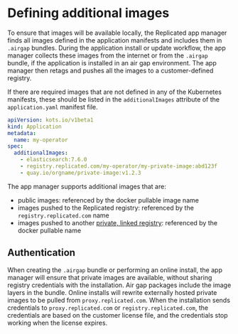 # Defining additional images

To ensure that images will be available locally, the Replicated app manager finds all images defined in the application manifests and includes them in `.airgap` bundles.
During the application install or update workflow, the app manager collects these images from the internet or from the `.airgap` bundle, if the application is installed in an air gap environment. The app manager then retags and pushes all the images to a customer-defined registry.

If there are required images that are not defined in any of the Kubernetes manifests, these should be listed in the `additionalImages` attribute of the `application.yaml` manifest file.

```yaml
apiVersion: kots.io/v1beta1
kind: Application
metadata:
  name: my-operator
spec:
  additionalImages:
    - elasticsearch:7.6.0
    - registry.replicated.com/my-operator/my-private-image:abd123f
    - quay.io/orgname/private-image:v1.2.3
```

The app manager supports additional images that are:

- public images: referenced by the docker pullable image name
- images pushed to the Replicated registry: referenced by the `registry.replicated.com` name
- images pushed to another [private, linked registry](packaging-private-images): referenced by the docker pullable name

## Authentication

When creating the `.airgap` bundle or performing an online install, the app manager will ensure that private images are available, without sharing registry credentials with the installation.
Air gap packages include the image layers in the bundle. Online installs will rewrite externally hosted private images to be pulled from `proxy.replicated.com`.
When the installation sends credentials to `proxy.replicated.com` or `registry.replicated.com`, the credentials are based on the customer license file, and the credentials stop working when the license expires.
